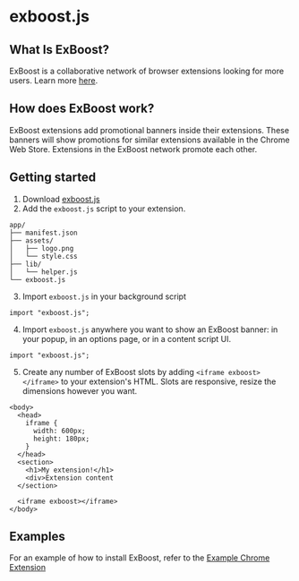 # exboost.js

## What Is ExBoost?

ExBoost is a collaborative network of browser extensions looking for more users. Learn more [here](https://extensionboost.com).

## How does ExBoost work?

ExBoost extensions add promotional banners inside their extensions. These banners will show promotions for similar extensions available in the Chrome Web Store. Extensions in the ExBoost network promote each other.

## Getting started

1. Download [exboost.js](https://raw.githubusercontent.com/classvsoftware/exboost.js/master/dist/exboost.js)
2. Add the `exboost.js` script to your extension.

```
app/
├── manifest.json
├── assets/
│   ├── logo.png
│   └── style.css
├── lib/
│   └── helper.js
└── exboost.js
```

3. Import `exboost.js` in your background script

```
import "exboost.js";
```

4. Import `exboost.js` anywhere you want to show an ExBoost banner: in your popup, in an options page, or in a content script UI.

```
import "exboost.js";
```

5. Create any number of ExBoost slots by adding `<iframe exboost></iframe>` to your extension's HTML. Slots are responsive, resize the dimensions however you want.

```
<body>
  <head>
    iframe {
      width: 600px;
      height: 180px;
    }
  </head>
  <section>
    <h1>My extension!</h1>
    <div>Extension content
  </section>

  <iframe exboost></iframe>
</body>
```

## Examples

For an example of how to install ExBoost, refer to the [Example Chrome Extension](https://github.com/msfrisbie/demo-browser-extension)
